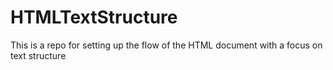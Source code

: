 # HTMLTextStructure
This is a repo for setting up the flow of the HTML document with a focus on text structure
